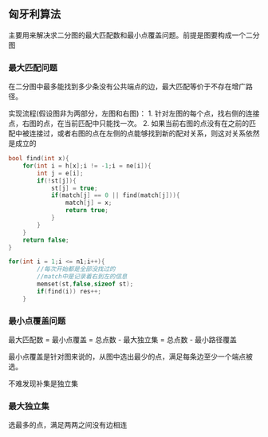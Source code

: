 ## 匈牙利算法

主要用来解决求二分图的最大匹配数和最小点覆盖问题。前提是图要构成一个二分图

### 最大匹配问题

在二分图中最多能找到多少条没有公共端点的边，最大匹配等价于不存在增广路径。

实现流程(假设图非为两部分，左图和右图)：
    1. 针对左图的每个点，找右侧的连接点，右图的点，在当前匹配中只能找一次。
    2. 如果当前右图的点没有在之前的匹配中被连接过，或者右图的点在左侧的点能够找到新的配对关系，则这对关系依然是成立的

```cpp
bool find(int x){
    for(int i = h[x];i != -1;i = ne[i]){
        int j = e[i];
        if(!st[j]){
            st[j] = true;
            if(match[j] == 0 || find(match[j])){
                match[j] = x;
                return true;
            }
        }
    }
    return false;
}

for(int i = 1;i <= n1;i++){
        //每次开始都是全部没找过的
        //match中是记录着右到左的信息
        memset(st,false,sizeof st);
        if(find(i)) res++;
    }
```

### 最小点覆盖问题

最大匹配数 = 最小点覆盖 = 总点数 - 最大独立集 = 总点数 - 最小路径覆盖

最小点覆盖是针对图来说的，从图中选出最少的点，满足每条边至少一个端点被选。

不难发现补集是独立集

### 最大独立集

选最多的点，满足两两之间没有边相连